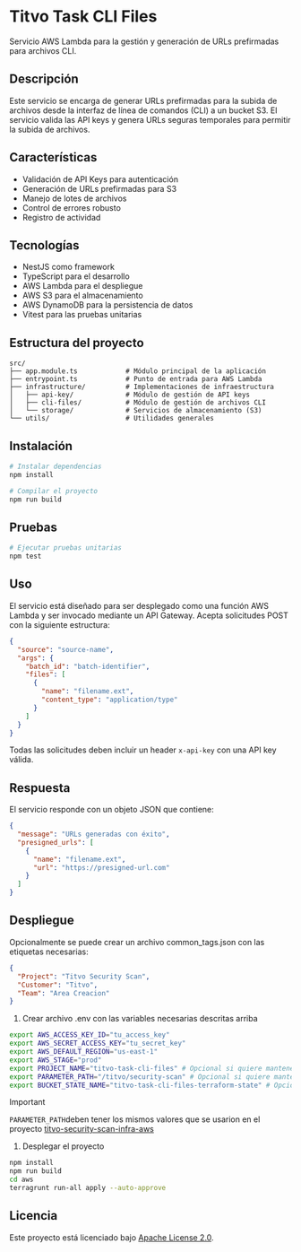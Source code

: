 # Titvo Task CLI Files

Servicio AWS Lambda para la gestión y generación de URLs prefirmadas para archivos CLI.

## Descripción

Este servicio se encarga de generar URLs prefirmadas para la subida de archivos desde la interfaz de línea de comandos (CLI) a un bucket S3. El servicio valida las API keys y genera URLs seguras temporales para permitir la subida de archivos.

## Características

- Validación de API Keys para autenticación
- Generación de URLs prefirmadas para S3
- Manejo de lotes de archivos
- Control de errores robusto
- Registro de actividad

## Tecnologías

- NestJS como framework
- TypeScript para el desarrollo
- AWS Lambda para el despliegue
- AWS S3 para el almacenamiento
- AWS DynamoDB para la persistencia de datos
- Vitest para las pruebas unitarias

## Estructura del proyecto

```
src/
├── app.module.ts            # Módulo principal de la aplicación
├── entrypoint.ts            # Punto de entrada para AWS Lambda
├── infrastructure/          # Implementaciones de infraestructura
│   ├── api-key/             # Módulo de gestión de API keys
│   ├── cli-files/           # Módulo de gestión de archivos CLI
│   └── storage/             # Servicios de almacenamiento (S3)
└── utils/                   # Utilidades generales
```

## Instalación

```bash
# Instalar dependencias
npm install

# Compilar el proyecto
npm run build
```

## Pruebas

```bash
# Ejecutar pruebas unitarias
npm test
```

## Uso

El servicio está diseñado para ser desplegado como una función AWS Lambda y ser invocado mediante un API Gateway. Acepta solicitudes POST con la siguiente estructura:

```json
{
  "source": "source-name",
  "args": {
    "batch_id": "batch-identifier",
    "files": [
      {
        "name": "filename.ext",
        "content_type": "application/type"
      }
    ]
  }
}
```

Todas las solicitudes deben incluir un header `x-api-key` con una API key válida.

## Respuesta

El servicio responde con un objeto JSON que contiene:

```json
{
  "message": "URLs generadas con éxito",
  "presigned_urls": [
    {
      "name": "filename.ext",
      "url": "https://presigned-url.com"
    }
  ]
}
```

## Despliegue

Opcionalmente se puede crear un archivo common_tags.json con las etiquetas necesarias:

```json
{
  "Project": "Titvo Security Scan",
  "Customer": "Titvo",
  "Team": "Area Creacion"
}
```

1. Crear archivo .env con las variables necesarias descritas arriba
  ```bash
  export AWS_ACCESS_KEY_ID="tu_access_key"
  export AWS_SECRET_ACCESS_KEY="tu_secret_key"
  export AWS_DEFAULT_REGION="us-east-1"
  export AWS_STAGE="prod"
  export PROJECT_NAME="titvo-task-cli-files" # Opcional si quiere mantener los valores por defecto. Esto se usará como prefijo para los recursos
  export PARAMETER_PATH="/titvo/security-scan" # Opcional si quiere mantener los valores por defecto. Esto se usará como prefijo para los parámetros
  export BUCKET_STATE_NAME="titvo-task-cli-files-terraform-state" # Opcional, si no se especifica se usará el nombre del proyecto. Por ejemplo: titvo-security-scan-terraform-state
  ```
  > [!IMPORTANT]
  > `PARAMETER_PATH`deben tener los mismos valores que se usarion en el proyecto [titvo-security-scan-infra-aws](https://github.com/KaribuLab/titvo-security-scan-infra-aws)
1. Desplegar el proyecto
  ```bash
  npm install
  npm run build
  cd aws
  terragrunt run-all apply --auto-approve
  ```

## Licencia

Este proyecto está licenciado bajo [Apache License 2.0](LICENSE).
